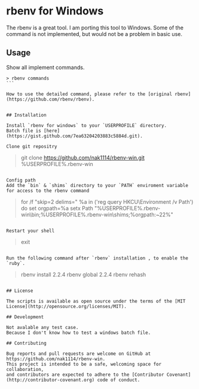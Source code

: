 # rbenv for Windows

The rbenv is a great tool. I am porting this tool to Windows. 
Some of the command is not implemented, but would not be a problem in basic use.

## Usage

Show all implement commands.
````
> rbenv commands
```

How to use the detailed command, please refer to the [original rbenv](https://github.com/rbenv/rbenv).


## Installation

Install `rbenv for windows` to your `USERPROFILE` directory.
Batch file is [here](https://gist.github.com/7ea63204203883c5884d.git).

Clone git repositry
````
> git clone https://github.com/nak1114/rbenv-win.git %USERPROFILE%\.rbenv-win
````

Config path
Add the `bin` & `shims` directory to your `PATH` enviroment variable for access to the rbenv command
````
> for /f "skip=2 delims=" %a in ('reg query HKCU\Environment /v Path') do set orgpath=%a
> setx Path "%USERPROFILE%\.rbenv-win\bin;%USERPROFILE%\.rbenv-win\shims;%orgpath:~22%"
````

Restart your shell
````
> exit
````

Run the following command after `rbenv` installation , to enable the `ruby`.
````
> rbenv install 2.2.4
> rbenv global 2.2.4
> rbenv rehash
```

## License

The scripts is available as open source under the terms of the [MIT License](http://opensource.org/licenses/MIT).

## Development

Not avalable any test case.
Because I don't know how to test a windows batch file.

## Contributing

Bug reports and pull requests are welcome on GitHub at https://github.com/nak1114/rbenv-win. 
This project is intended to be a safe, welcoming space for collaboration, 
and contributors are expected to adhere to the [Contributor Covenant](http://contributor-covenant.org) code of conduct.
